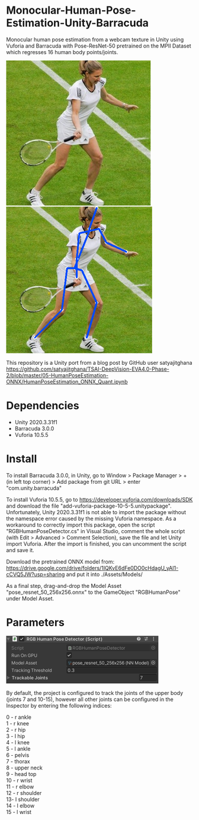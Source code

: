 # Monocular-Human-Pose-Estimation-Unity-Barracuda
Monocular human pose estimation from a webcam texture in Unity using Vuforia and Barracuda with Pose-ResNet-50 pretrained on the MPII Dataset which regresses 16 human body points/joints.

![Steffi Graf](/img/steffigraf.jpg)   ![Steffi Graf](/img/steffigraf.png)
  
This repository is a Unity port from a blog post by GitHub user satyajitghana  
https://github.com/satyajitghana/TSAI-DeepVision-EVA4.0-Phase-2/blob/master/05-HumanPoseEstimation-ONNX/HumanPoseEstimation_ONNX_Quant.ipynb

# Dependencies
- Unity 2020.3.31f1  
- Barracuda 3.0.0  
- Vuforia 10.5.5  

# Install
To install Barracuda 3.0.0, in Unity, go to Window > Package Manager > + (in left top corner) > Add package from git URL > enter "com.unity.barracuda"
  
To install Vuforia 10.5.5, go to https://developer.vuforia.com/downloads/SDK and download the file "add-vuforia-package-10-5-5.unitypackage". Unfortunately, Unity 2020.3.31f1 is not able to import the package without the namespace error caused by the missing Vuforia namespace. As a workaround to correctly import this package, open the script "RGBHumanPoseDetector.cs" in Visual Studio, comment the whole script (with Edit > Advanced > Comment Selection), save the file and let Unity import Vuforia. After the import is finished, you can uncomment the script and save it.
  
Download the pretrained ONNX model from: https://drive.google.com/drive/folders/1IQKvE6dFe0DO0cHdagU_yAI1-cCVQ5JW?usp=sharing
and put it into ./Assets/Models/

As a final step, drag-and-drop the Model Asset "pose_resnet_50_256x256.onnx" to the GameObject "RGBHumanPose" under Model Asset.

# Parameters

![Inspector panel of the RGBHumanPose GameObject](/img/settings.png)

By default, the project is configured to track the joints of the upper body (joints 7 and 10-15), however all other joints can be configured in the Inspector by entering the following indices:

0 - r ankle  
1 - r knee   
2 - r hip    
3 - l hip    
4 - l knee   
5 - l ankle  
6 - pelvis   
7 - thorax   
8 - upper neck  
9 - head top  
10 - r wrist  
11 - r elbow  
12 - r shoulder  
13- l shoulder   
14 - l elbow   
15 - l wrist        


